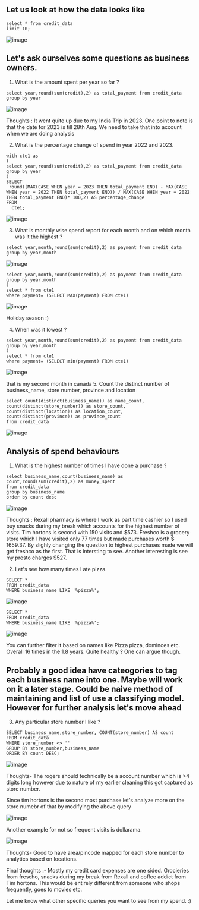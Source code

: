## Let us look at how the data looks like 

```
select * from credit_data
limit 10;
```
![image](https://github.com/praveen555/Credit-Card-Analysis/assets/23379996/e81bb43a-6328-49de-bd6f-a256bde09ee8)

## Let's ask ourselves some questions as business owners. 

1. What is the amount spent per year so far ?

```
select year,round(sum(credit),2) as total_payment from credit_data
group by year 
```
![image](https://github.com/praveen555/Credit-Card-Analysis/assets/23379996/21b83636-cc9a-4a37-9653-936367133e2d)

Thoughts : It went quite up due to my India Trip in 2023. One point to note is that the date for 2023 is till 28th Aug. We need to take that into account when we are doing analysis

2. What is the percentage change of spend in year 2022 and 2023.

```
with cte1 as 
(
select year,round(sum(credit),2) as total_payment from credit_data
group by year
)
SELECT
 round((MAX(CASE WHEN year = 2023 THEN total_payment END) - MAX(CASE WHEN year = 2022 THEN total_payment END)) / MAX(CASE WHEN year = 2022 THEN total_payment END)* 100,2) AS percentage_change
FROM
  cte1;
```
![image](https://github.com/praveen555/Credit-Card-Analysis/assets/23379996/0c51e91a-72a2-4150-b4de-03a1f670b4cb)

3. What is monthly wise spend report for each month and on which month was it the highest ?
```
select year,month,round(sum(credit),2) as payment from credit_data
group by year,month
```
 ![image](https://github.com/praveen555/Credit-Card-Analysis/assets/23379996/92cec9ce-fc0f-4800-a554-e373274a327d)

```
select year,month,round(sum(credit),2) as payment from credit_data
group by year,month
)
select * from cte1
where payment= (SELECT MAX(payment) FROM cte1)
```
![image](https://github.com/praveen555/Credit-Card-Analysis/assets/23379996/8183db57-1eaf-4a9c-b51f-209510e0bb1e)

Holiday season :) 

4. When was it lowest ?

```
select year,month,round(sum(credit),2) as payment from credit_data
group by year,month
)
select * from cte1
where payment= (SELECT min(payment) FROM cte1)
```
![image](https://github.com/praveen555/Credit-Card-Analysis/assets/23379996/654c429f-7222-4f7f-866d-8175653f603b)
 
 that is my second month in canada
5. Count the distinct number of business_name, store number, province and location
```
select count(distinct(business_name)) as name_count,
count(distinct(store_number)) as store_count,
count(distinct(location)) as location_count,
count(distinct(province)) as province_count
from credit_data
```
![image](https://github.com/praveen555/Credit-Card-Analysis/assets/23379996/8dc470f1-e621-440b-b428-a0593331009e)

## Analysis of spend behaviours 

1. What is the highest number of times I have done a purchase ?
```
select business_name,count(business_name) as count,round(sum(credit),2) as money_spent
from credit_data
group by business_name
order by count desc
```
![image](https://github.com/praveen555/Credit-Card-Analysis/assets/23379996/b7c72ec7-3b87-481b-942d-51e0276accc8)

Thoughts : Rexall pharmacy is where I work as part time cashier so I used buy snacks during my break which accounts for the highest number of visits. 
Tim hortons is second with 150 visits and $573. Freshco is a grocery store which I have visited only 77 times but made purchases worth $ 1659.37. 
By slighly changing the question to highest purchases made we will get freshco as the first. That is intersting to see. Another interesting is see my presto charges $527. 

2. Let's see how many times I ate pizza.

```
SELECT *
FROM credit_data
WHERE business_name LIKE '%pizza%';
```
![image](https://github.com/praveen555/Credit-Card-Analysis/assets/23379996/74789fc0-9266-487f-9d2f-882d3a5d4470)

```
SELECT *
FROM credit_data
WHERE business_name LIKE '%pizza%';
```
![image](https://github.com/praveen555/Credit-Card-Analysis/assets/23379996/b3311459-d989-4427-b802-2c503fe600d2)

You can further filter it based on names like Pizza pizza, dominoes etc. Overall 16 times in the 1.8 years. Quite healthy ? One can argue though. 


## Probably a good idea have cateogories to tag each business name into one. Maybe will work on it a later stage. Could be naive method of maintaining and list of use a classifying model. However for further analysis let's move ahead 

3. Any particular store number I like ?

```
SELECT business_name,store_number, COUNT(store_number) AS count
FROM credit_data
WHERE store_number <> ''
GROUP BY store_number,business_name
ORDER BY count DESC;
```
![image](https://github.com/praveen555/Credit-Card-Analysis/assets/23379996/31946b00-598e-4e38-8370-d7ca54445122)

Thoughts- The rogers should technically be a account number which is >4 digits long however due to nature of my earlier cleaning this got captured as store number. 

Since tim hortons is the second most purchase let's analyze more on the store numebr of that by modifying the above query 

![image](https://github.com/praveen555/Credit-Card-Analysis/assets/23379996/248058db-0d78-4c3c-add8-64edd5de3f22)

Another example for not so frequent visits is dollarama.

![image](https://github.com/praveen555/Credit-Card-Analysis/assets/23379996/8b8fd906-a54e-4e88-b72c-5e9f615fa06d)

Thoughts- Good to have area/pincode mapped for each store number to analytics based on locations.


Final thoughts :- Mostly my credit card expenses are one sided. Grocieries from frescho, snacks during my break from Rexall and coffee addict from Tim hortons. This would be entirely different from someone who shops frequently, goes to movies etc. 

Let me know what other specific queries you want to see from my spend. :) 







